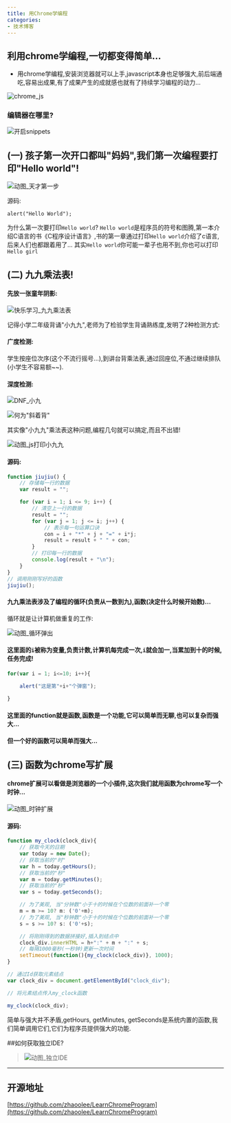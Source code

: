 ```yaml
---
title: 用Chrome学编程
categories:
- 技术博客
---
```






## 利用chrome学编程,一切都变得简单...
- 用chrome学编程,安装浏览器就可以上手,javascript本身也足够强大,前后端通吃,容易出成果,有了成果产生的成就感也就有了持续学习编程的动力...


![chrome_js](https://cdn.fangyuanxiaozhan.com/assets/1694236345295WGQ60wka.png)


### 编辑器在哪里?
![开启snippets](https://cdn.fangyuanxiaozhan.com/assets/1694236349946zX7ikQem.jpeg)



## (一) 孩子第一次开口都叫"妈妈",我们第一次编程要打印"Hello world"!


![动图_天才第一步](https://cdn.fangyuanxiaozhan.com/assets/1694236359883i7HaCTGe.gif)

源码:
```
alert("Hello World");
```


为什么第一次要打印`Hello world`?
`Hello world`是程序员的符号和图腾,第一本介绍C语言的书《C程序设计语言》,书的第一章通过打印`Hello world`介绍了c语言,后来人们也都跟着用了... 其实`Hello world`你可能一辈子也用不到,你也可以打印`Hello girl`

##  (二) 九九乘法表!

#### 先放一张童年阴影:

![快乐学习_九九乘法表](https://cdn.fangyuanxiaozhan.com/assets/1694236360632rEDZJT7s.png)


记得小学二年级背诵"小九九",老师为了检验学生背诵熟练度,发明了2种检测方式:

#### 广度检测:

学生按座位次序(这个不流行摇号...),到讲台背乘法表,通过回座位,不通过继续排队(小学生不容易额~~).

#### 深度检测:

![DNF_小九](https://cdn.fangyuanxiaozhan.com/assets/1694236367490NnemN34s.jpeg)


![何为"斜着背"](https://cdn.fangyuanxiaozhan.com/assets/1694236370291mRCf8T2T.jpeg)

其实像"小九九"乘法表这种问题,编程几句就可以搞定,而且不出错!



![动图_js打印小九九](https://cdn.fangyuanxiaozhan.com/assets/1694236376809wSW2TKBF.gif)

#### 源码:
```javascript
function jiujiu() {
    // 存储每一行的数据
    var result = "";

    for (var i = 1; i <= 9; i++) {
        // 清空上一行的数据
        result = "";
        for (var j = 1; j <= i; j++) {
            // 表示每一句运算口诀
            con = i + "*" + j + "=" + i*j;          
            result = result + " " + con;
        }
        // 打印每一行的数据
        console.log(result + "\n");       
    }
}
// 调用刚刚写好的函数
jiujiu();
```



#### 九九乘法表涉及了编程的循环(负责从一数到九),函数(决定什么时候开始数)...

循环就是让计算机做重复的工作:


![动图_循环弹出](https://cdn.fangyuanxiaozhan.com/assets/1694236392718hfnWHe2r.gif)



#### 这里面的`i`被称为变量,负责计数,计算机每完成一次,`i`就会加一,当累加到十的时候,任务完成!

```javascript
for(var i = 1; i<=10; i++){

    alert("这是第"+i+"个弹窗");
    
}

```
#### 这里面的function就是函数,函数是一个功能,它可以简单而无聊,也可以复杂而强大...

#### 但一个好的函数可以简单而强大...

## (三) 函数为chrome写扩展


#### chrome扩展可以看做是浏览器的一个小插件,这次我们就用函数为chrome写一个时钟...


![动图_时钟扩展](https://cdn.fangyuanxiaozhan.com/assets/1694236422128iGhHp2FE.gif)



#### 源码:
```javascript
function my_clock(clock_div){
	// 获取今天的日期	
	var today = new Date();
	// 获取当前的"时"	
	var h = today.getHours();
	// 获取当前的"秒"	
	var m = today.getMinutes();
	// 获取当前的"秒"	
	var s = today.getSeconds();

	// 为了美观, 当"分钟数"小于十的时候在个位数的前面补一个零
	m = m >= 10? m: ('0'+m);
	// 为了美观, 当"秒钟数"小于十的时候在个位数的前面补一个零
	s = s >= 10? s: ('0'+s);

	// 将刚刚得到的数据拼接好,插入到结点中
	clock_div.innerHTML = h+":" + m + ":" + s;
	// 每隔1000毫秒(一秒钟)更新一次时间	
	setTimeout(function(){my_clock(clock_div)}, 1000);
}

// 通过Id获取元素结点
var clock_div = document.getElementById("clock_div");

// 将元素结点传入my_clock函数

my_clock(clock_div);

```


简单与强大并不矛盾,getHours, getMinutes, getSeconds是系统内置的函数,我们简单调用它们,它们为程序员提供强大的功能.


##如何获取独立IDE?



> ![动图_独立IDE](https://cdn.fangyuanxiaozhan.com/assets/1694236430855MYyxFMBs.gif)


---




## 开源地址





[https://github.com/zhaoolee/LearnChromeProgram](https://github.com/zhaoolee/LearnChromeProgram)